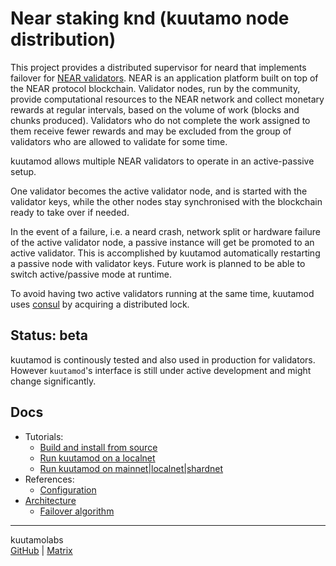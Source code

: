 # Near staking knd (kuutamo node distribution)

This project provides a distributed supervisor for neard that implements failover for
[NEAR validators](https://near.org/validators/). NEAR is an application
platform built on top of the NEAR protocol blockchain. Validator nodes, run by
the community, provide computational resources to the NEAR network and collect
monetary rewards at regular intervals, based on the volume of work (blocks and chunks
produced). Validators who do not complete the work assigned to them receive
fewer rewards and may be excluded from the group of validators who are allowed
to validate for some time.

kuutamod allows multiple NEAR validators to operate in an active-passive setup.

One validator becomes the active validator node, and is started with the
validator keys, while the other nodes stay synchronised with the blockchain
ready to take over if needed.

In the event of a failure, i.e. a neard crash, network split or hardware
failure of the active validator node, a passive instance will get be promoted
to an active validator. This is accomplished by kuutamod automatically
restarting a passive node with validator keys. Future work is planned to be
able to switch active/passive mode at runtime.

To avoid having two active validators running at the same time, kuutamod uses
[consul](https://www.consul.io/) by acquiring a distributed lock.

## Status: beta

kuutamod is continously tested and also used in production for validators.
However `kuutamod`'s interface is still under active development and might
change significantly.

## Docs

- Tutorials:
  - [Build and install from source](docs/build.md)
  - [Run kuutamod on a localnet](docs/run-localnet.md)
  - [Run kuutamod on mainnet|localnet|shardnet](docs/run-main-test-shard.md)
  <!-- TODO - [Monitoring](docs/monitoring.md) -->
- References:
  - [Configuration](docs/configuration.md)
- [Architecture](docs/architecture.md)
  - [Failover algorithm](docs/failover-algorithm.md)

---
kuutamolabs  
[GitHub](https://github.com/kuutamolabs/near-staking-knd) | [Matrix](https://matrix.to/#/#kuutamo-chat:kuutamo.chat)
